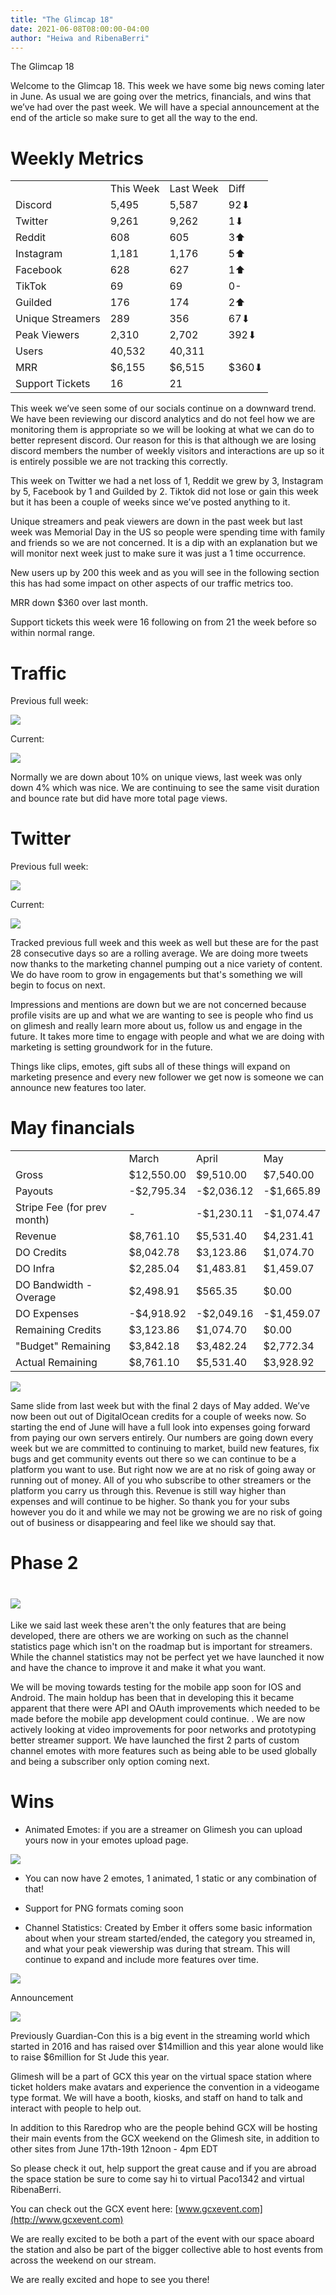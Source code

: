 ```yaml
---
title: "The Glimcap 18"
date: 2021-06-08T08:00:00-04:00
author: "Heiwa and RibenaBerri"
---
```


The Glimcap 18

Welcome to the Glimcap 18. This week we have some big news coming later in June. As usual we are going over the metrics, financials, and wins that we’ve had over the past week. We will have a special announcement at the end of the article so make sure to get all the way to the end.

<!--more-->

# Weekly Metrics

  

| | | |  |
|-|-|-|-|  
| |This Week|Last Week|Diff
|Discord|5,495|5,587|92⬇
|Twitter|9,261|9,262|1⬇
|Reddit|608|605|3⬆
|Instagram|1,181|1,176|5⬆
|Facebook|628|627|1⬆
|TikTok|69|69|0-
|Guilded|176|174|2⬆
|Unique Streamers|289|356|67⬇
|Peak Viewers|2,310|2,702|392⬇
|Users|40,532|40,311
|MRR|$6,155|$6,515|$360⬇
|Support Tickets|16|21

  

  

This week we’ve seen some of our socials continue on a downward trend. We have been reviewing our discord analytics and do not feel how we are monitoring them is appropriate so we will be looking at what we can do to better represent discord. Our reason for this is that although we are losing discord members the number of weekly visitors and interactions are up so it is entirely possible we are not tracking this correctly.

  

This week on Twitter we had a net loss of 1, Reddit we grew by 3, Instagram by 5, Facebook by 1 and Guilded by 2. Tiktok did not lose or gain this week but it has been a couple of weeks since we’ve posted anything to it.

  
  

Unique streamers and peak viewers are down in the past week but last week was Memorial Day in the US so people were spending time with family and friends so we are not concerned. It is a dip with an explanation but we will monitor next week just to make sure it was just a 1 time occurrence.

  

New users up by 200 this week and as you will see in the following section this has had some impact on other aspects of our traffic metrics too.

  

MRR down $360 over last month.

  

Support tickets this week were 16 following on from 21 the week before so within normal range.

# Traffic

  

Previous full week:

  

![](https://lh5.googleusercontent.com/khMOnE5G7jokUxTAoCDmK-BQGQ7ddP21gjYObyYx7eOo0Xef0EpdkQoQdeK0bHW20acpLsjVZeT-TRFdwwyql_xl5q3j-3KtbrLgx-Dwc-QXSTE2eYcwfJe5Ko0ySw7oNRUWBE8Z)

  

Current:

![](https://lh5.googleusercontent.com/SoaMAVRG7ya2S_hW6n9FbnWTsGvBE5xLk4ctUaUIzCakO4TSZkQ6DyEx2Plfj9byvCIjYhz84AW3qAiwhV8wOYReRTzJC83g6kFKGWmJJ1TDUMApro3BgS1ECztX8Oa70y4NcGnc)

  

Normally we are down about 10% on unique views, last week was only down 4% which was nice. We are continuing to see the same visit duration and bounce rate but did have more total page views.

# Twitter

Previous full week:

![](https://lh6.googleusercontent.com/V1jKnZa8g_5H3vnG4PUnapo9BmgF_KRP6z4jbyRCSYQjGRyxvx97kKsgDcUmncBQRaF8wYRrYzmbne4ztXB1pPFrZWWPgnUb-tm-Ketkx_T3-WV-KujHiyntI77yxGZ_2ZzJiByF)

  

Current:

![](https://lh4.googleusercontent.com/68LKGLwWEVD-vAG2IEGFm9klcHTsnKEKjxzgpZtt7KUVdhgkPF_MVCPFSI8lfDRJI0L9YZq0IUGXu8W7ToD43IxP6bQTQddk1WyP2YNS6o9eGtUZrLd5hB9Nde4pW7GavFiyn48Y)

Tracked previous full week and this week as well but these are for the past 28 consecutive days so are a rolling average. We are doing more tweets now thanks to the marketing channel pumping out a nice variety of content. We do have room to grow in engagements but that's something we will begin to focus on next.

  

Impressions and mentions are down but we are not concerned because profile visits are up and what we are wanting to see is people who find us on glimesh and really learn more about us, follow us and engage in the future. It takes more time to engage with people and what we are doing with marketing is setting groundwork for in the future.

  

Things like clips, emotes, gift subs all of these things will expand on marketing presence and every new follower we get now is someone we can announce new features too later.

# May financials

| | | |  |
|-|-|-|-|
|  |March|April|May|
|Gross|$12,550.00|$9,510.00|$7,540.00
|Payouts|-$2,795.34|-$2,036.12|-$1,665.89
|Stripe Fee (for prev month)|-|-$1,230.11|-$1,074.47
|Revenue|$8,761.10|$5,531.40|$4,231.41
|DO Credits|$8,042.78|$3,123.86|$1,074.70
|DO Infra|$2,285.04|$1,483.81|$1,459.07
|DO Bandwidth - Overage|$2,498.91|$565.35|$0.00
|DO Expenses|-$4,918.92|-$2,049.16|-$1,459.07
|Remaining Credits|$3,123.86|$1,074.70|$0.00
|"Budget" Remaining|$3,842.18|$3,482.24|$2,772.34
|Actual Remaining|$8,761.10|$5,531.40|$3,928.92

  

![](https://lh6.googleusercontent.com/6CmL03ZJaMaJENKvl0o247eSRnxsfIxtOhMzrn11IoXUMcEeTAUDbNIKdDh4090QE0yGKSMliG3ecYRs5D9PEUVGefiFbv-uUr96JsTU-RbugqNiH3SX0HXFQuel9WWX2SN9teJU)

Same slide from last week but with the final 2 days of May added. We’ve now been out out of DigitalOcean credits for a couple of weeks now. So starting the end of June will have a full look into expenses going forward from paying our own servers entirely. Our numbers are going down every week but we are committed to continuing to market, build new features, fix bugs and get community events out there so we can continue to be a platform you want to use. But right now we are at no risk of going away or running out of money. All of you who subscribe to other streamers or the platform you carry us through this. Revenue is still way higher than expenses and will continue to be higher. So thank you for your subs however you do it and while we may not be growing we are no risk of going out of business or disappearing and feel like we should say that.

# Phase 2

  

# ![](https://lh6.googleusercontent.com/meTjR4GTHsagnZnszBDQaMYVkhBe3ltRqwaP75_6XaKTS0thq90EDfK3WSN9wlZSQrWiWCHmWgHC95XNxLj4LZweqeWZdDJW8eGoHxqvMxNBnUmf74JKKofX3fAeFJw-w3uh6ao0)

Like we said last week these aren't the only features that are being developed, there are others we are working on such as the channel statistics page which isn't on the roadmap but is important for streamers. While the channel statistics may not be perfect yet we have launched it now and have the chance to improve it and make it what you want.

  

We will be moving towards testing for the mobile app soon for IOS and Android. The main holdup has been that in developing this it became apparent that there were API and OAuth improvements which needed to be made before the mobile app development could continue. . We are now actively looking at video improvements for poor networks and prototyping better streamer support. We have launched the first 2 parts of custom channel emotes with more features such as being able to be used globally and being a subscriber only option coming next.

# Wins

-   Animated Emotes: if you are a streamer on Glimesh you can upload yours now in your emotes upload page.
    

![](https://lh5.googleusercontent.com/C_HhoDHYkOEPwoW24PeOrfs75Ov5hff1LYaSdKituyvaqnLgwWq1Ief5B-dQo1ztBx5NtmzNDUpDdJyifIa5cXLicD71U1cm-e2xhif9h8JvVu-_vgOpUcHfFqrRxAWrTbtBGSHX)

  

-   You can now have 2 emotes, 1 animated, 1 static or any combination of that!
    

  

-   Support for PNG formats coming soon
    

  
  

-   Channel Statistics: Created by Ember it offers some basic information about when your stream started/ended, the category you streamed in, and what your peak viewership was during that stream. This will continue to expand and include more features over time.
    

  

![](https://lh3.googleusercontent.com/svYFlZmTPdPdrBKOf0e1UpRiplsknKTPGNXUHZeHxep83-oy_zWiUzm93gdEyiKSc1CL03GWme3ESb9-AiUzQc1h3b_u0M4ry3_9tL8OBnib3QP9J5BDq6gqnH-7xCHyCQQP1Nks)

  
  
  

Announcement

![](https://lh6.googleusercontent.com/F1jvA72SyzHbBdxNjycltVdj8tThoOLTTogq_XGT0IzMega01354exPkLR48hN9obKbDRbzFTX-BTxkx9-3jNYgNi_QWYyJbYJausbby2YgDbLRFra6ize6r5Onef9y3JbunKDG4)

  

Previously Guardian-Con this is a big event in the streaming world which started in 2016 and has raised over $14million and this year alone would like to raise $6million for St Jude this year.

  

Glimesh will be a part of GCX this year on the virtual space station where ticket holders make avatars and experience the convention in a videogame type format. We will have a booth, kiosks, and staff on hand to talk and interact with people to help out.

  

In addition to this Raredrop who are the people behind GCX will be hosting their main events from the GCX weekend on the Glimesh site, in addition to other sites from June 17th-19th 12noon - 4pm EDT  
  
So please check it out, help support the great cause and if you are abroad the space station be sure to come say hi to virtual Paco1342 and virtual RibenaBerri.

  

You can check out the GCX event here: [www.gcxevent.com](http://www.gcxevent.com)

  

We are really excited to be both a part of the event with our space aboard the station and also be part of the bigger collective able to host events from across the weekend on our stream.

  

We are really excited and hope to see you there!
